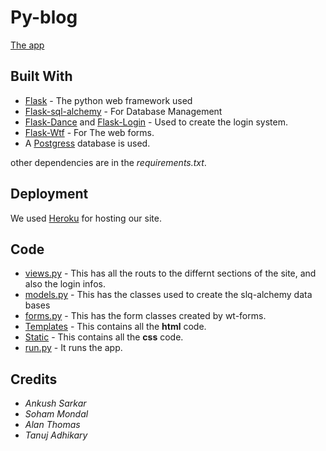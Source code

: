 # Py-blog

[The app](https://py-bl0g.herokuapp.com/home)

## Built With

* [Flask](http://flask.palletsprojects.com/en/1.1.x/) - The python web framework used
* [Flask-sql-alchemy](https://flask-sqlalchemy.palletsprojects.com/en/2.x/) - For Database Management
* [Flask-Dance](https://flask-dance.readthedocs.io/en/latest/) and [Flask-Login](https://flask-login.readthedocs.io/en/latest/) - Used to create the login system.
* [Flask-Wtf](https://flask-wtf.readthedocs.io/en/stable/) - For The web forms.
* A [Postgress](https://www.postgresql.org/) database is used.

other dependencies are in the _requirements.txt_. 

## Deployment

We used [Heroku](https://www.heroku.com/) for hosting our site.

## Code
* [views.py](app/views.py) - This has all the routs to the differnt sections of the site, and also the login infos.
* [models.py](app/models.py) - This has the classes used to create the slq-alchemy data bases
* [forms.py](app/forms.py) - This has the form classes created by wt-forms.
* [Templates](app/html) - This contains all the __html__ code.
* [Static](app/Static/css) -  This contains all the __css__ code.
* [run.py](run.py) - It runs the app.

## Credits
* _Ankush Sarkar_ </br>
* _Soham Mondal_ </br>
* _Alan Thomas_ </br>
* _Tanuj Adhikary_ </br>
